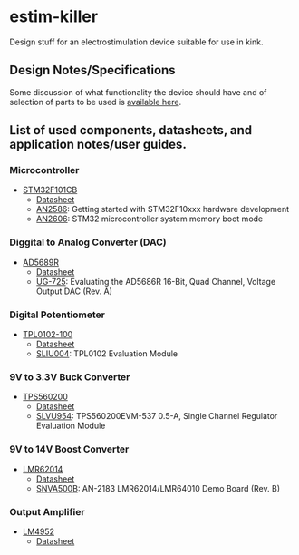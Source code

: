 # estim-killer
Design stuff for an electrostimulation device suitable for use in kink.

## Design Notes/Specifications
Some discussion of what functionality the device should have and of selection of parts to be used is [available here](https://docs.google.com/document/d/1lh48ZqpxByOq1ZN_hijk-0T2i6P_qS5snx-vnBtxA9k/edit).

## List of used components, datasheets, and application notes/user guides.
### Microcontroller
- [STM32F101CB](http://www.st.com/content/st_com/en/products/microcontrollers/stm32-32-bit-arm-cortex-mcus/stm32-mainstream-mcus/stm32f1-series/stm32f101/stm32f101cb.html)
  - [Datasheet](http://www.st.com/resource/en/datasheet/stm32f101cb.pdf)
  - [AN2586](http://www.st.com/resource/en/application_note/cd00164185.pdf): Getting started with STM32F10xxx hardware development
  - [AN2606](http://www.st.com/resource/en/application_note/cd00167594.pdf): STM32 microcontroller system memory boot mode

### Diggital to Analog Converter (DAC)
- [AD5689R](http://www.analog.com/en/products/digital-to-analog-converters/ad5689r.html)
  - [Datasheet](http://www.analog.com/media/en/technical-documentation/data-sheets/AD5689R_5687R.pdf)
  - [UG-725](http://www.analog.com/media/en/technical-documentation/user-guides/EVAL-AD5686RSDZ_UG-725.pdf): Evaluating the AD5686R 16-Bit, Quad Channel, Voltage Output DAC (Rev. A)

### Digital Potentiometer
- [TPL0102-100](http://www.ti.com/product/tpl0102-100)
  - [Datasheet](http://www.ti.com/lit/ds/symlink/tpl0102-100.pdf)
  - [SLIU004](http://www.ti.com/lit/ug/sliu004/sliu004.pdf): TPL0102 Evaluation Module

### 9V to 3.3V Buck Converter
- [TPS560200](http://www.ti.com/product/tps560200)
  - [Datasheet](http://www.ti.com/lit/ds/symlink/tps560200.pdf)
  - [SLVU954](http://www.ti.com/lit/ug/slvu954/slvu954.pdf): TPS560200EVM-537 0.5-A, Single Channel Regulator Evaluation Module

### 9V to 14V Boost Converter
- [LMR62014](http://www.ti.com/product/lmr62014)
  - [Datasheet](http://www.ti.com/lit/ds/symlink/lmr62014.pdf)
  - [SNVA500B](http://www.ti.com/lit/ug/snva500b/snva500b.pdf): AN-2183 LMR62014/LMR64010 Demo Board (Rev. B)
### Output Amplifier
- [LM4952](http://www.ti.com/product/lm4952)
  - [Datasheet](http://www.ti.com/lit/ds/symlink/lm4952.pdf)
